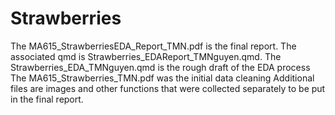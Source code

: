 # Strawberries
The MA615_StrawberriesEDA_Report_TMN.pdf is the final report. The associated qmd is Strawberries_EDAReport_TMNguyen.qmd. 
The Strawberries_EDA_TMNguyen.qmd is the rough draft of the EDA process
The MA615_Strawberries_TMN.pdf was the initial data cleaning
Additional files are images and other functions that were collected separately to be put in the final report. 
